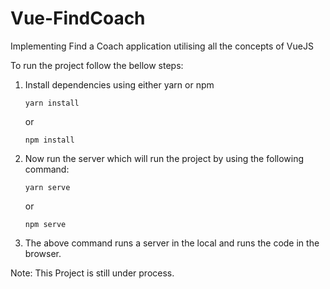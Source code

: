 # Vue-FindCoach
Implementing Find a Coach application utilising all the concepts of VueJS

To run the project follow the bellow steps:

1. Install dependencies using either yarn or npm
    ```
    yarn install
    ```
    or

    ```
    npm install
    ```

2. Now run the server which will run the project by using the following command:
   ```
   yarn serve
   ```
   or
   
   ```
   npm serve
   ```
3. The above command runs a server in the local and runs the code in the browser.

Note:
This Project is still under process.
